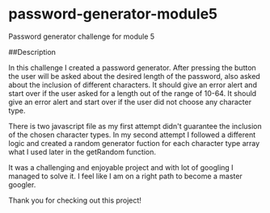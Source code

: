 # password-generator-module5
Password generator challenge for module 5

##Description

In this challenge I created a password generator. 
After pressing the button the user will be asked about the desired length of the password, also asked about the inclusion of different characters.
It should give an error alert and start over if the user asked for a length out of the range of 10-64.
It should give an error alert and start over if the user did not choose any character type.

There is two javascript file as my first attempt didn't guarantee the inclusion of the chosen character types.
In my second attempt I followed a different logic and created a random generator fuction for each character type array what I used later in the getRandom function.

It was a challenging and enjoyable project and with lot of googling I managed to solve it.
I feel like I am on a right path to become a master googler.

Thank you for checking out this project!
